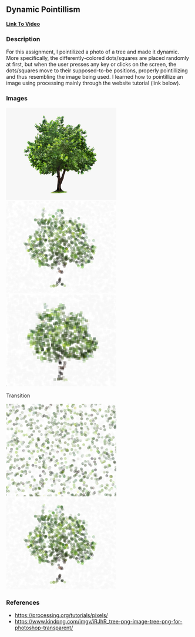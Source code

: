 ## Dynamic Pointillism

**[Link To Video](https://youtu.be/1ViR6w8pGng)**

### Description
For this assignment, I pointilized a photo of a tree and made it dynamic. More specifically, the differently-colored dots/squares are placed randomly at first, but when the user presses any key or clicks on the screen, the dots/squares move to their supposed-to-be positions, properly pointillizing and thus resembling the image being used. 
I learned how to pointillize an image using processing mainly through the website tutorial (link below). 


### Images
<img src="./img.png" width="300"> <img src="./img2.png" width="300"> <img src="./img3.png" width="300">

Transition

<img src="./img4.png" width="300"> <img src="./img2.png" width="300">

### References
- https://processing.org/tutorials/pixels/
- https://www.kindpng.com/imgv/iRJhR_tree-png-image-tree-png-for-photoshop-transparent/
